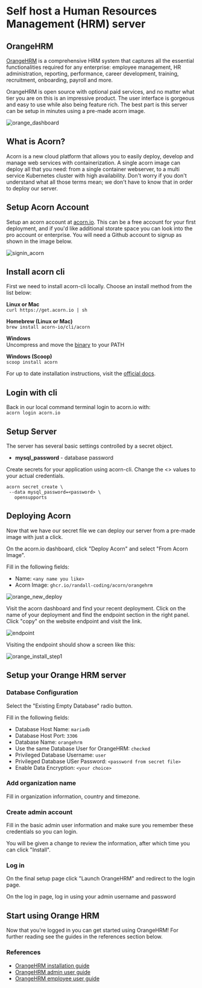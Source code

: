 # Self host a Human Resources Management (HRM) server

## OrangeHRM
[OrangeHRM](https://www.orangehrm.com/) is a comprehensive HRM system that captures all the essential functionalities required for any enterprise: employee management, HR administration, reporting, performance, career development, training, recruitment, onboarding, payroll and more.

OrangeHRM is open source with optional paid services, and no matter what tier you are on this is an impressive product.  The user interface is gorgeous and easy to use while also being feature rich. The best part is this server can be setup in minutes using a pre-made acorn image.

![orange_dashboard](https://github.com/randall-coding/orangehrm/assets/39175191/322fc65b-f6c0-4238-86f5-3c74537f6a4e)

## What is Acorn? 
Acorn is a new cloud platform that allows you to easily deploy, develop and manage web services with containerization.  A single acorn image can deploy all that you need: from a single container webserver, to a multi service Kubernetes cluster with high availability.  Don't worry if you don't understand what all those terms mean; we don't have to know that in order to deploy our server.

## Setup Acorn Account
Setup an acorn account at [acorn.io](https://acorn.io).  This can be a free account for your first deployment, and if you'd like additional storate space you can look into the pro account or enterprise.  You will need a Github account to signup as shown in the image below.

![signin_acorn](https://github.com/randall-coding/opensupports-docker/assets/39175191/d46815fb-d2d5-42cd-b93d-41ca541a63bd)

## Install acorn cli 
First we need to install acorn-cli locally.  Choose an install method from the list below:

**Linux or Mac** <br>
`curl https://get.acorn.io | sh`

**Homebrew (Linux or Mac)** <br>
`brew install acorn-io/cli/acorn`

**Windows** <br> 
Uncompress and move the [binary](https://cdn.acrn.io/cli/default_windows_amd64_v1/acorn.exe) to your PATH

**Windows (Scoop)** <br>
`scoop install acorn`

For up to date installation instructions, visit the [official docs](https://runtime-docs.acorn.io/installation/installing).

## Login with cli
Back in our local command terminal login to acorn.io with: <br>
`acorn login acorn.io` 

## Setup Server
The server has several basic settings controlled by a secret object.  
 * **mysql_password** - database password
 
Create secrets for your application using acorn-cli.  Change the <> values to your actual credentials.
```
acorn secret create \
 --data mysql_password=<password> \
   opensupports
```

## Deploying Acorn
Now that we have our secret file we can deploy our server from a pre-made image with just a click.

On the acorn.io dashboard, click "Deploy Acorn" and select "From Acorn Image".

Fill in the following fields:

- Name: `<any name you like>`
- Acorn Image: `ghcr.io/randall-coding/acorn/orangehrm`

![orange_new_deploy](https://github.com/randall-coding/orangehrm/assets/39175191/833b7de5-f9ab-4b44-af67-73bc19035947)

Visit the acorn dashboard and find your recent deployment.  Click on the name of your deployment and find the endpoint section in the right panel.  Click "copy" on the website endpoint and visit the link.

![endpoint](https://github.com/randall-coding/orangehrm/assets/39175191/15e37f0c-2dda-42cd-9e01-362d959e65d5)

Visiting the endpoint should show a screen like this:

![orange_install_step1](https://github.com/randall-coding/orangehrm/assets/39175191/19de76e5-0610-4994-9f0d-5efeab61ad6c)

## Setup your Orange HRM server

### Database Configuration
Select the "Existing Empty Database" radio button.

Fill in the following fields:
- Database Host Name: `mariadb`
- Database Host Port: `3306`
- Database Name: `orangehrm`
- Use the same Database User for OrangeHRM: `checked`
- Privileged Database Username: `user`
- Privileged Database USer Password: `<password from secret file>`
- Enable Data Encryption: `<your choice>`

### Add organization name
Fill in organization information, country and timezone.

### Create admin account
Fill in the basic admin user information and make sure you remember these credentials so you can login.

You will be given a change to review the information, after which time you can click "Install".

### Log in
On the final setup page click "Launch OrangeHRM" and redirect to the login page.

On the log in page, log in using your admin username and password 

## Start using Orange HRM
Now that you're logged in you can get started using OrangeHRM! For further reading see the guides in the references section below.

### References
* [OrangeHRM installation guide](https://starterhelp.orangehrm.com/hc/en-us/articles/5295915003666-OrangeHRM-Starter-Installation-Guide)
* [OrangeHRM admin user guide](https://starterhelp.orangehrm.com/hc/en-us/categories/360002945799-Admin-User-Guide)
* [OrangeHRM employee user guide](https://starterhelp.orangehrm.com/hc/en-us/categories/360002926580-Employee-User-Guide)
